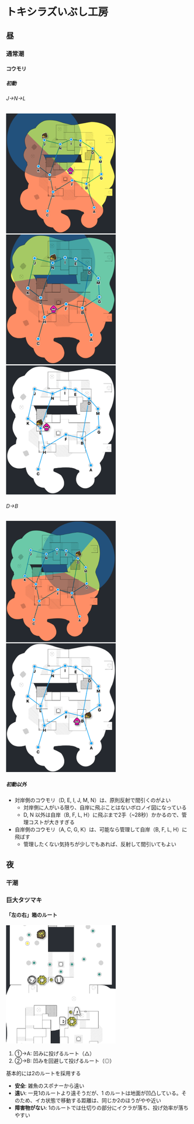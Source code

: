 # トキシラズいぶし工房

## 昼

### 通常潮

#### コウモリ

##### 初動

###### J→N→L

<img src="../img/yard_nt_drizzler_j.png" width="300px" alt="コウモリ">
<img src="../img/yard_nt_drizzler_n.png" width="300px" alt="コウモリ">
<img src="../img/yard_nt_drizzler_l.png" width="300px" alt="コウモリ">

###### D→B

<img src="../img/yard_nt_drizzler_d.png" width="300px" alt="コウモリ">
<img src="../img/yard_nt_drizzler_b.png" width="300px" alt="コウモリ">

##### 初動以外

- 対岸側のコウモリ（D, E, I, J, M, N）は、原則反射で間引くのがよい
  - 対岸側に人がいる限り、自岸に飛ぶことはないボロノイ図になっている
  - D, N 以外は自岸（B, F, L, H）に飛ぶまで2手（~28秒）かかるので、管理コストが大きすぎる
- 自岸側のコウモリ（A, C, G, K）は、可能なら管理して自岸（B, F, L, H）に飛ばす
  - 管理したくない気持ちが少しでもあれば、反射して間引いてもよい

## 夜

### 干潮

### 巨大タツマキ

#### 「左の右」箱のルート

<img src="../img/yard_tornado_route.png" width="300px" alt="タツマキ">

1. ①→A: 凹みに投げるルート（△）
2. ②→B: 凹みを回避して投げるルート（◎）

基本的には2のルートを採用する

- **安全**: 雑魚のスポナーから遠い
- **遠い**: 一見1のルートより遠そうだが、1 のルートは地面が凹凸している。そのため、イカ状態で移動する距離は、同じか2のほうがやや近い
- **障害物がない**: 1のルートでは仕切りの部分にイクラが落ち、投げ効率が落ちやすい
